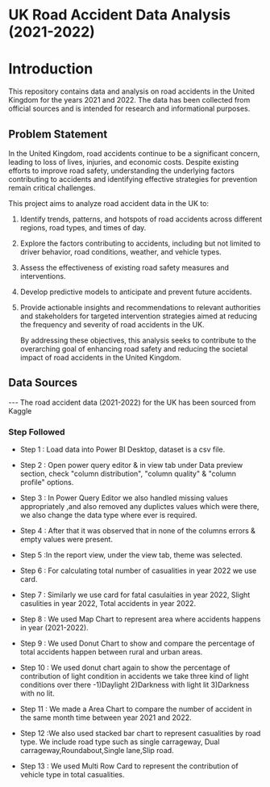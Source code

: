 # UK Road Accident Data Analysis (2021-2022)

# Introduction
This repository contains data and analysis on road accidents in the United Kingdom for the years 2021 and 2022. The data has been collected from official sources and is intended for research and informational purposes.
## Problem Statement

In the United Kingdom, road accidents continue to be a significant concern, leading to loss of lives, injuries, and economic costs. Despite existing efforts to improve road safety, understanding the underlying factors contributing to accidents and identifying effective strategies for prevention remain critical challenges.

This project aims to analyze road accident data in the UK to:

1. Identify trends, patterns, and hotspots of road accidents across different regions, road types, and times of day.
2. Explore the factors contributing to accidents, including but not limited to driver behavior, road conditions, weather, and vehicle types.
3. Assess the effectiveness of existing road safety measures and interventions.
4. Develop predictive models to anticipate and prevent future accidents.
5. Provide actionable insights and recommendations to relevant authorities and stakeholders for targeted intervention strategies aimed at reducing the frequency and severity of road accidents in the UK.


    
    By addressing these objectives, this analysis seeks to contribute to the overarching goal of enhancing road safety and reducing the societal impact of road accidents in the United Kingdom.



## Data Sources
---  The road accident data (2021-2022) for the UK has been sourced from Kaggle 

### Step Followed
- Step 1 : Load data into Power BI Desktop, dataset is a csv file.
- Step 2 : Open power query editor & in view tab under Data preview section, check "column distribution", "column quality" & "column profile" options.
- Step 3 : In Power Query Editor we also handled missing values appropriately ,and also removed any duplictes values which were there, we also change the data type where ever is required.
- Step 4 : After that it was observed that in none of the columns errors & empty values were present.
- Step 5 :In the report view, under the view tab, theme was selected.

- Step 6 : For calculating total number of casualities in year 2022 we use card.


- Step 7 : Similarly we use card for fatal casulaities in year 2022, Slight casulities in year 2022, Total accidents in year 2022.
- Step 8 : We used Map Chart to represent area where accidents happens in year (2021-2022).
- Step 9 : We used Donut Chart to show  and compare the percentage of total accidents happen between rural and urban areas.
- Step 10 : We used donut chart again to show the percentage of contribution of light condition in accidents we take three kind of light conditions over there -1)Daylight  2)Darkness with light lit  3)Darkness with no lit.
- Step 11 : We made a Area Chart to compare the number of accident in the same month time between year 2021 and 2022. 
- Step 12 :We also used stacked bar chart to represent casualities by road type. We include road type such as single carrageway, Dual carrageway,Roundabout,Single lane,Slip road.
- Step 13 : We used Multi Row Card to represent the contribution of vehicle type in total casualities.

